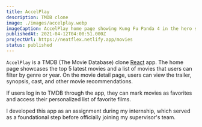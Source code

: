 ```yaml
---
title: AccelPlay
description: TMDB clone
image: ./images/accelplay.webp
imageCaption: AccelPlay home page showing Kung Fu Panda 4 in the hero section
publishedAt: 2021-04-12T04:00:51.000Z
projectUrl: https://neatflex.netlify.app/movies
status: published
---
```


`AccelPlay` is a TMDB (The Movie Database) clone [React](https://react.dev/) app. The home page showcases the top 5 latest movies and a list of movies that users can filter by genre or year. On the movie detail page, users can view the trailer, synopsis, cast, and other movie recommendations.

If users log in to TMDB through the app, they can mark movies as favorites and access their personalized list of favorite films.

I developed this app as an assignment during my internship, which served as a foundational step before officially joining my supervisor's team.
